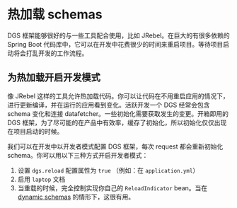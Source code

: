 # 热加载 schemas

DGS 框架能够很好的与一些工具配合使用，比如 JRebel。在巨大的有很多依赖的 Spring Boot 代码库中，它可以在开发中花费很少的时间来重启项目。等待项目启动将会打乱开发的工作流程。

## 为热加载开启开发模式

像 JRebel 这样的工具允许热加载代码。你可以让代码在不用重启应用的情况下，进行更新编译，并在运行的应用看到变化。活跃开发一个 DGS 经常会包含 schema 变化和连接 datafetcher。一些初始化需要获取发生的变更。开箱即用的 DGS 框架，为了尽可能的在产品中有效率，缓存了初始化，所以初始化仅仅出现在项目启动的时候。

我们可以在开发中以开发者模式配置 DGS 框架，每次 request 都会重新初始化 schema。你可以用以下三种方式开启开发者模式：

1. 设置  `dgs.reload`  配置属性为 `true`  （例如：在 `application.yml`）
2. 启用 `laptop` 文档
3. 当重载的时候，完全控制实现你自己的 `ReloadIndicator` bean。当在 [dynamic schemas](dynamic-schemas.md) 的情形下，这很有用。

